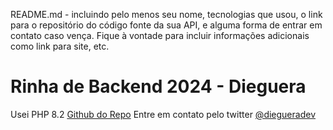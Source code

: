 README.md - incluindo pelo menos seu nome, tecnologias que usou, o link para o repositório do código fonte da sua API,
e alguma forma de entrar em contato caso vença.
Fique à vontade para incluir informações adicionais como link para site, etc.

# Rinha de Backend 2024 - Dieguera

Usei PHP 8.2
[Github do Repo](https://github.com/daavelar/rinha-de-backend-2024)
Entre em contato pelo twitter [@diegueradev](https://twitter.com/diegueradev)